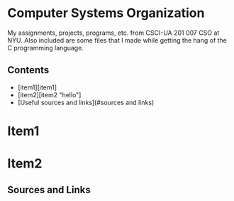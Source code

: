 # Computer Systems Organization
My assignments, projects, programs, etc. from CSCI-UA 201 007 CSO at NYU. Also included are some files that I made while getting the hang of the C programming language.

## Contents
* [item1][item1]
* [item2][item2 "hello"]
* [Useful sources and links](#sources and links)

# Item1



# Item2



## Sources and Links <a name="sources and links"></a>
